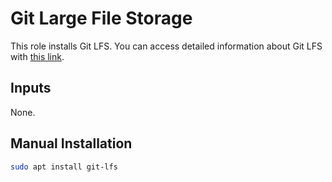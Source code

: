 # Git Large File Storage

This role installs Git LFS. You can access detailed information about Git LFS with [this link](https://git-lfs.github.com/).

## Inputs

None.

## Manual Installation

```bash
sudo apt install git-lfs
```

